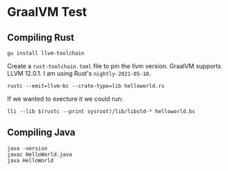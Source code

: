 # GraalVM Test

## Compiling Rust 

```
gu install llvm-toolchain
```

Create a `rust-toolchain.toml` file to pin the llvm version. GraalVM supports
LLVM 12.0.1. I am using Rust's `nightly-2021-05-10`.

```
rustc --emit=llvm-bc --crate-type=lib helloworld.rs 
```

If we wanted to execture it we could run:
```
lli --lib $(rustc --print sysroot)/lib/libstd-* helloworld.bc
```

## Compiling Java

```
java -version
javac HelloWorld.java
java HelloWorld
```

